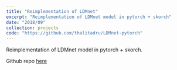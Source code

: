 ```yaml
---
title: "Reimplementation of LDMnet"
excerpt: "Reimplementation of LDMnet model in pytorch + skorch"
date: "2018/09"
collection: projects
code: "https://github.com/thalitadru/LDMnet-pytorch"
---
```


<!-- <script src="http://gist-it.appspot.com/github/thalitadru/LDMnet-pytorch/raw/master/README.md"></script> -->
Reimplementation of LDMnet model in pytorch + skorch.

Github repo [here](https://github.com/thalitadru/LDMnet-pytorch)